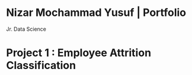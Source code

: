# Nizar Mochammad Yusuf | Portfolio
Jr. Data Science

# Project 1 : Employee Attrition Classification
